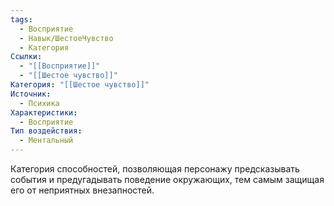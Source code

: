 ```yaml
---
tags:
  - Восприятие
  - Навык/ШестоеЧувство
  - Категория
Ссылки:
  - "[[Восприятие]]"
  - "[[Шестое чувство]]"
Категория: "[[Шестое чувство]]"
Источник:
  - Психика
Характеристики:
  - Восприятие
Тип воздействия:
  - Ментальный
---
```

Категория способностей, позволяющая персонажу предсказывать события и предугадывать поведение окружающих, тем самым защищая его от неприятных внезапностей. 